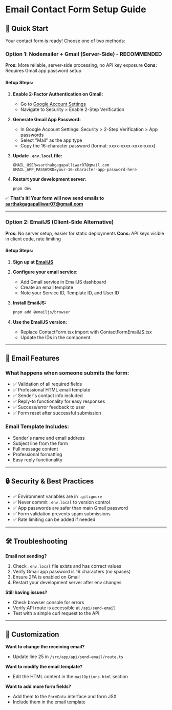 # Email Contact Form Setup Guide

## 🚀 Quick Start

Your contact form is ready! Choose one of two methods:

### Option 1: Nodemailer + Gmail (Server-Side) - **RECOMMENDED**

**Pros:** More reliable, server-side processing, no API key exposure
**Cons:** Requires Gmail app password setup

#### Setup Steps:

1. **Enable 2-Factor Authentication on Gmail:**

   - Go to [Google Account Settings](https://myaccount.google.com/)
   - Navigate to Security > Enable 2-Step Verification

2. **Generate Gmail App Password:**

   - In Google Account Settings: Security > 2-Step Verification > App passwords
   - Select "Mail" as the app type
   - Copy the 16-character password (format: xxxx-xxxx-xxxx-xxxx)

3. **Update `.env.local` file:**

   ```env
   GMAIL_USER=sarthakgagapalliwar07@gmail.com
   GMAIL_APP_PASSWORD=your-16-character-app-password-here
   ```

4. **Restart your development server:**
   ```bash
   pnpm dev
   ```

✅ **That's it! Your form will now send emails to sarthakgagapalliwar07@gmail.com**

---

### Option 2: EmailJS (Client-Side Alternative)

**Pros:** No server setup, easier for static deployments
**Cons:** API keys visible in client code, rate limiting

#### Setup Steps:

1. **Sign up at [EmailJS](https://www.emailjs.com/)**

2. **Configure your email service:**

   - Add Gmail service in EmailJS dashboard
   - Create an email template
   - Note your Service ID, Template ID, and User ID

3. **Install EmailJS:**

   ```bash
   pnpm add @emailjs/browser
   ```

4. **Use the EmailJS version:**
   - Replace ContactForm.tsx import with ContactFormEmailJS.tsx
   - Update the IDs in the component

---

## 📧 Email Features

### What happens when someone submits the form:

- ✅ Validation of all required fields
- ✅ Professional HTML email template
- ✅ Sender's contact info included
- ✅ Reply-to functionality for easy responses
- ✅ Success/error feedback to user
- ✅ Form reset after successful submission

### Email Template Includes:

- Sender's name and email address
- Subject line from the form
- Full message content
- Professional formatting
- Easy reply functionality

---

## 🔒 Security & Best Practices

- ✅ Environment variables are in `.gitignore`
- ✅ Never commit `.env.local` to version control
- ✅ App passwords are safer than main Gmail password
- ✅ Form validation prevents spam submissions
- ✅ Rate limiting can be added if needed

---

## 🛠 Troubleshooting

**Email not sending?**

1. Check `.env.local` file exists and has correct values
2. Verify Gmail app password is 16 characters (no spaces)
3. Ensure 2FA is enabled on Gmail
4. Restart your development server after env changes

**Still having issues?**

- Check browser console for errors
- Verify API route is accessible at `/api/send-email`
- Test with a simple curl request to the API

---

## 📝 Customization

**Want to change the receiving email?**

- Update line 25 in `/src/app/api/send-email/route.ts`

**Want to modify the email template?**

- Edit the HTML content in the `mailOptions.html` section

**Want to add more form fields?**

- Add them to the `FormData` interface and form JSX
- Include them in the email template
